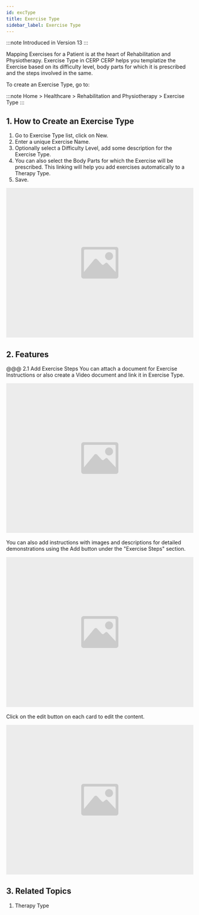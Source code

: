 ```yaml
---
id: excType
title: Exercise Type
sidebar_label: Exercise Type
---
```


:::note
Introduced in Version 13
:::

Mapping Exercises for a Patient is at the heart of Rehabilitation and Physiotherapy. Exercise Type in CERP
CERP helps you templatize the Exercise based on its difficulty level, body parts for which it is prescribed and the steps involved in the same.

To create an Exercise Type, go to:

:::note
Home > Healthcare > Rehabilitation and Physiotherapy > Exercise Type
:::

## 1. How to Create an Exercise Type

1. Go to Exercise Type list, click on New.
1. Enter a unique Exercise Name.
1. Optionally select a Difficulty Level, add some description for the Exercise Type.
1. You can also select the Body Parts for which the Exercise will be prescribed. This linking will help you add exercises automatically to a Therapy Type.
1. Save.

![image](images/image.jpg)

## 2. Features

@@@ 2.1 Add Exercise Steps
You can attach a document for Exercise Instructions or also create a Video document and link it in Exercise Type.

![image](images/image.jpg)

You can also add instructions with images and descriptions for detailed demonstrations using the Add button under the "Exercise Steps" section.

![image](images/image.jpg)

Click on the edit button on each card to edit the content.

![image](images/image.jpg)

## 3. Related Topics

1. Therapy Type
